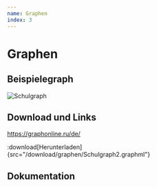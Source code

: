 ```yaml
---
name: Graphen
index: 3
---
```


# Graphen

## Beispielegraph
![Schulgraph](/Bilder/graphen/Schulgraph2.svg "Schulgraph")

## Download und Links

https://graphonline.ru/de/

:download[Herunterladen]{src="/download/graphen/Schulgraph2.graphml"}


## Dokumentation



